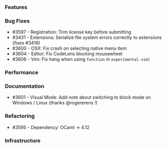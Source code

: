 ### Features 

### Bug Fixes

- #3597 - Registration: Trim license key before submitting
- #3431 - Extensions: Serialize file system errors correctly to extensions (fixes #3418)
- #3600 - OSX: Fix crash on selecting native menu item
- #3604 - Editor: Fix CodeLens blocking mousewheel
- #3606 - Vim: Fix hang when using `function` in `experimental.viml`

### Performance

### Documentation

- #3601 - Visual Mode: Add note about switching to block mode on Windows / Linux (thanks @rogererens !)

### Refactoring

- #3595 - Dependency: OCaml -> 4.12

### Infrastructure
